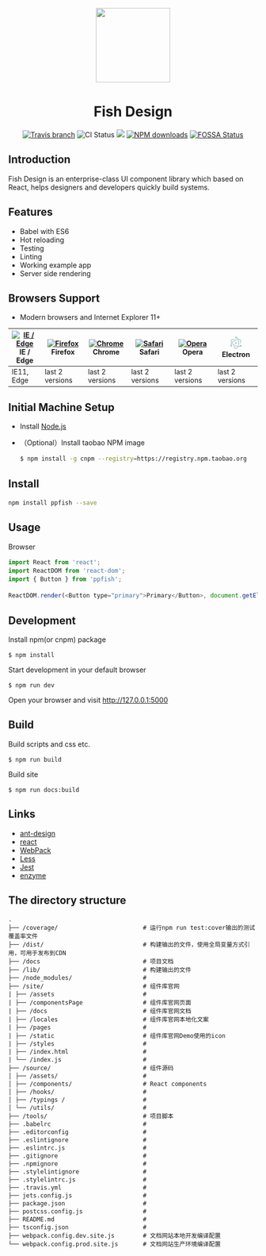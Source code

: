 <p align="center">
  <a href="https://nsfi.github.io/ppfish-components/#/home">
    <img width="150" height="150" src="https://ysf.qiyukf.net/kornketgjocydxcldzywnyfdtclwugdl">
  </a>
</p>

<h1 align="center">Fish Design</h1>

<div align="center">

[![Travis branch](https://api.travis-ci.org/NSFI/ppfish-components.svg?branch=master)](https://www.travis-ci.org/NSFI/ppfish-components) ![CI Status](https://github.com/NSFI/ppfish-components/workflows/test/badge.svg) [![](https://badgen.net/npm/v/ppfish?icon=npm)](https://www.npmjs.com/package/ppfish) [![NPM downloads](http://img.shields.io/npm/dm/ppfish.svg?style=flat-square)](https://www.npmjs.com/package/ppfish) [![FOSSA Status](https://app.fossa.io/api/projects/git%2Bgithub.com%2FNSFI%2Fppfish-components.svg?type=shield)](https://app.fossa.io/projects/git%2Bgithub.com%2FNSFI%2Fppfish-components?ref=badge_shield)

</div>

## Introduction

Fish Design is an enterprise-class UI component library which based on React, helps designers and developers quickly build systems.

## Features

- Babel with ES6
- Hot reloading
- Testing
- Linting
- Working example app
- Server side rendering

## Browsers Support

- Modern browsers and Internet Explorer 11+

| [<img src="https://raw.githubusercontent.com/alrra/browser-logos/master/src/edge/edge_48x48.png" alt="IE / Edge" width="24px" height="24px" />](http://godban.github.io/browsers-support-badges/)</br>IE / Edge | [<img src="https://raw.githubusercontent.com/alrra/browser-logos/master/src/firefox/firefox_48x48.png" alt="Firefox" width="24px" height="24px" />](http://godban.github.io/browsers-support-badges/)</br>Firefox | [<img src="https://raw.githubusercontent.com/alrra/browser-logos/master/src/chrome/chrome_48x48.png" alt="Chrome" width="24px" height="24px" />](http://godban.github.io/browsers-support-badges/)</br>Chrome | [<img src="https://raw.githubusercontent.com/alrra/browser-logos/master/src/safari/safari_48x48.png" alt="Safari" width="24px" height="24px" />](http://godban.github.io/browsers-support-badges/)</br>Safari | [<img src="https://raw.githubusercontent.com/alrra/browser-logos/master/src/opera/opera_48x48.png" alt="Opera" width="24px" height="24px" />](http://godban.github.io/browsers-support-badges/)</br>Opera | [<img src="https://raw.githubusercontent.com/alrra/browser-logos/master/src/electron/electron_48x48.png" alt="Electron" width="24px" height="24px" />](http://godban.github.io/browsers-support-badges/)</br>Electron |
| --- | --- | --- | --- | --- | --- |
| IE11, Edge | last 2 versions | last 2 versions | last 2 versions | last 2 versions | last 2 versions |

## Initial Machine Setup

- Install [Node.js](https://nodejs.org/en/)
- （Optional）Install taobao NPM image

  ```bash
  $ npm install -g cnpm --registry=https://registry.npm.taobao.org
  ```

## Install

```bash
npm install ppfish --save
```

## Usage

Browser

```js
import React from 'react';
import ReactDOM from 'react-dom';
import { Button } from 'ppfish';

ReactDOM.render(<Button type="primary">Primary</Button>, document.getElementById('app'));
```

## Development

Install npm(or cnpm) package

```
$ npm install
```

Start development in your default browser

```
$ npm run dev
```

Open your browser and visit http://127.0.0.1:5000

## Build

Build scripts and css etc.

```
$ npm run build
```

Build site

```
$ npm run docs:build
```

## Links

- [ant-design](http://ant.design/)
- [react](https://github.com/facebook/react)
- [WebPack](http://webpack.github.io/docs/)
- [Less](https://github.com/less/less.js)
- [Jest](https://facebook.github.io/jest/)
- [enzyme](https://github.com/airbnb/enzyme/blob/master/docs/api/mount.md)

## The directory structure

```
.
├── /coverage/                        # 运行npm run test:cover输出的测试覆盖率文件
├── /dist/                            # 构建输出的文件，使用全局变量方式引用，可用于发布到CDN
├── /docs                             # 项目文档
├── /lib/                             # 构建输出的文件
├── /node_modules/                    #
├── /site/                            # 组件库官网
| ├── /assets                         #
| ├── /componentsPage                 # 组件库官网页面
| ├── /docs                           # 组件库官网文档
| ├── /locales                        # 组件库官网本地化文案
| ├── /pages                          #
| ├── /static                         # 组件库官网Demo使用的icon
| ├── /styles                         #
| ├── /index.html                     #
| └── /index.js                       #
├── /source/                          # 组件源码
│ ├── /assets/                        #
│ ├── /components/                    # React components
│ ├── /hooks/                         #
│ ├── /typings /                      #
│ └── /utils/                         #
├── /tools/                           # 项目脚本
├── .babelrc                          #
├── .editorconfig                     #
├── .eslintignore                     #
├── .eslintrc.js                      #
├── .gitignore                        #
├── .npmignore                        #
├── .stylelintignore                  #
├── .stylelintrc.js                   #
├── .travis.yml                       #
├── jets.config.js                    #
├── package.json                      #
├── postcss.config.js                 #
├── README.md                         #
├── tsconfig.json                     #
├── webpack.config.dev.site.js        # 文档网站本地开发编译配置
└── webpack.config.prod.site.js       # 文档网站生产环境编译配置
```
